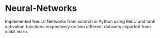 # Neural-Networks
 Implemented Neural Networks from scratch in Python using ReLU and tanh activation functions respectively on two different datasets imported from scikit learn.
 
